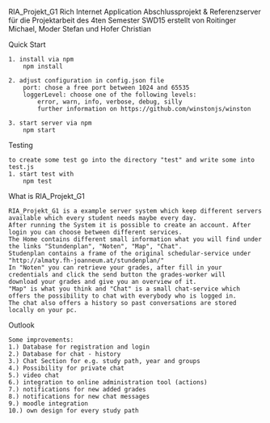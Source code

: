 RIA_Projekt_G1
Rich Internet Application Abschlussprojekt & Referenzserver für die Projektarbeit des 4ten Semester SWD15 erstellt von Roitinger Michael, Moder Stefan und Hofer Christian

Quick Start

    1. install via npm
        npm install

    2. adjust configuration in config.json file
        port: chose a free port between 1024 and 65535
        loggerLevel: choose one of the following levels:
            error, warn, info, verbose, debug, silly
            further information on https://github.com/winstonjs/winston

    3. start server via npm
        npm start

Testing

    to create some test go into the directory "test" and write some into test.js
    1. start test with
        npm test

What is RIA_Projekt_G1

    RIA_Projekt_G1 is a example server system which keep different servers available which every student needs maybe every day.
    After running the System it is possible to create an account. After login you can choose between different services.
    The Home contains different small information what you will find under the links "Stundenplan", "Noten", "Map", "Chat".
    Studenplan contains a frame of the original schedular-service under "http://almaty.fh-joanneum.at/stundenplan/"
    In "Noten" you can retrieve your grades, after fill in your credentials and click the send button the grades-worker will
    download your grades and give you an overview of it.
    "Map" is what you think and "Chat" is a small chat-service which offers the possibility to chat with everybody who is logged in.
    The chat also offers a history so past conversations are stored locally on your pc.


Outlook

    Some improvements:
    1.) Database for registration and login
    2.) Database for chat - history
    3.) Chat Section for e.g. study path, year and groups
    4.) Possibility for private chat
    5.) video chat
    6.) integration to online administration tool (actions)
    7.) notifications for new added grades
    8.) notifications for new chat messages
    9.) moodle integration
    10.) own design for every study path




